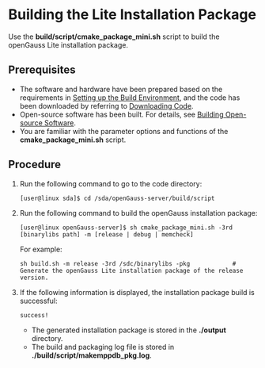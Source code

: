 # Building the Lite Installation Package<a name="EN-US_TOPIC_0289899546"></a>

Use the  **build/script/cmake\_package\_mini.sh**  script to build the openGauss Lite installation package.

## Prerequisites<a name="en-us_topic_0283136303_section383084619310"></a>

-   The software and hardware have been prepared based on the requirements in  [Setting up the Build Environment](setting-up-the-build-environment.md), and the code has been downloaded by referring to  [Downloading Code](preparations.md#en-us_topic_0283136302_section188203481850).
-   Open-source software has been built. For details, see  [Building Open-source Software](preparations.md#en-us_topic_0283136302_section13890105116714).
-   You are familiar with the parameter options and functions of the  **cmake\_package\_mini.sh**  script.

## Procedure<a name="en-us_topic_0283136303_section164893273386"></a>

1.  Run the following command to go to the code directory:

    ```
    [user@linux sda]$ cd /sda/openGauss-server/build/script
    ```

2.  Run the following command to build the openGauss installation package:

    ```
    [user@linux openGauss-server]$ sh cmake_package_mini.sh -3rd [binarylibs path] -m [release | debug | memcheck]
    ```

    For example:

    ```
    sh build.sh -m release -3rd /sdc/binarylibs -pkg            # Generate the openGauss Lite installation package of the release version.
    ```

3.  If the following information is displayed, the installation package build is successful:

    ```
    success!
    ```

    -   The generated installation package is stored in the  **./output**  directory.
    -   The build and packaging log file is stored in  **./build/script/makemppdb\_pkg.log**.


